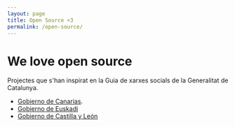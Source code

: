 ```yaml
---
layout: page
title: Open Source <3
permalink: /open-source/
---
```


# We love open source

Projectes que s'han inspirat en la Guia de xarxes socials de la Generalitat de Catalunya.

- [Gobierno de Canarias](http://www.gobcan.es/identidadgrafica/manual_identidad_grafica/manual_desglosado/redes_sociales_guia_estilo.pdf).
- [Gobierno de Euskadi](http://bideoak2.euskadi.net/redesyblogs/guia_usos_y_estilos_en_rrss_del_ejgv/guia_de_usos_y_estilo_en_las_redes_sociales_del_gobierno_vasco_v2.pdf)
- [Gobierno de Castilla y León](http://www.gobiernoabierto.jcyl.es/web/jcyl/binarios/504/92/guia%20RRSS%202015%20INTERACTIVO.pdf?blobheader=application%2Fpdf%3Bcharset%3DUTF-8&blobheadername1=Cache-Control&blobheadername2=Expires&blobheadername3=Site&blobheadervalue1=no-store%2Cno-cache%2Cmust-revalidate&blobheadervalue2=0&blobheadervalue3=JCYL_Gobierno&blobnocache=true)

